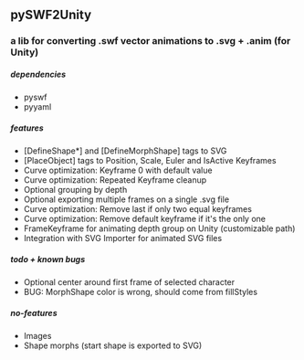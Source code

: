 ## pySWF2Unity
### a lib for converting .swf vector animations to .svg + .anim (for Unity)

##### dependencies
* pyswf
* pyyaml

##### features
* [DefineShape*] and [DefineMorphShape] tags to SVG
* [PlaceObject] tags to Position, Scale, Euler and IsActive Keyframes
* Curve optimization: Keyframe 0 with default value
* Curve optimization: Repeated Keyframe cleanup
* Optional grouping by depth
* Optional exporting multiple frames on a single .svg file
* Curve optimization: Remove last if only two equal keyframes
* Curve optimization: Remove default keyframe if it's the only one
* FrameKeyframe for animating depth group on Unity (customizable path)
* Integration with SVG Importer for animated SVG files

##### todo + known bugs
* Optional center around first frame of selected character
* BUG: MorphShape color is wrong, should come from fillStyles

##### no-features
* Images
* Shape morphs (start shape is exported to SVG)
